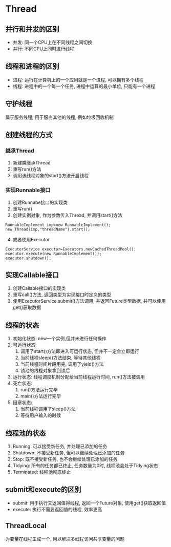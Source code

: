 # Thread

## 并行和并发的区别
+ 并发: 同一个CPU上在不同线程之间切换
+ 并行: 不同CPU上同时进行线程

## 线程和进程的区别
+ 进程: 运行在计算机上的一个应用就是一个进程, 可以拥有多个线程
+ 线程: 进程中的一个每一个任务, 进程中运算的最小单位, 只能有一个进程

## 守护线程
属于服务线程, 用于服务其他的线程, 例如垃圾回收机制

## 创建线程的方式

### 继承Thread
1. 新建类继承Thread
2. 重写run()方法
3. 调用该线程对象的start()方法开启线程

### 实现Runnable接口
1. 创建Runnabe接口的实现类
2. 重写run()
3. 创建实例对象, 作为参数传入Thread, 并调用start()方法
```
RunnableImplement imp=new RunnableImplement();
new Thread(imp,"threadName").start();
```
4. 或者使用Executor
```
ExecutorService executor=Executors.newCachedThreadPool();
executor.execute(new RunnableImplement());
executor.shutdown();
```

## 实现Callable接口
1. 创建Callable接口的实现类
2. 重写call()方法, 返回类型为实现接口时定义的类型
3. 使用ExecutorService.submit()方法调用, 并返回Future类型数据, 并可以使用get()获取数据

## 线程的状态
1. 初始化状态: new一个实例,但并未进行任何操作
2. 可运行状态: 
   1. 调用了start()方法即进入可运行状态, 但并不一定会立即运行
   2. 当前线程sleep()方法结束, 等待其他线程
   3. 当前线程时间片段用完, 调用了yield()方法
   4. 锁池的线程对象拿到锁后
3. 运行状态: 线程调度机制分配给当前线程运行时间, run()方法被调用
4. 死亡状态: 
   1. run()方法运行完毕
   2. main()方法运行完毕
5. 阻塞状态: 
   1. 当前线程调用了sleep()方法
   2. 等待用户输入的时候

## 线程池的状态
1. Running: 可以接受新任务, 并处理已添加的任务
2. Shutdown: 不接受新任务, 但可以继续处理已添加的任务
3. Stop: 既不接受新任务, 也不会继续处理已添加的任务
4. Tidying: 所有的任务都已终止, 任务数量为0时, 线程池会处于Tidying状态
5. Terminated: 线程池彻底终止

## submit和execute的区别
+ submit: 用于执行又返回值得线程, 返回一个Future对象, 使用get()获取返回值
+ execute: 执行不需要返回值的线程, 效率更高

## ThreadLocal
为变量在线程生成一个, 用以解决多线程访问共享变量的问题